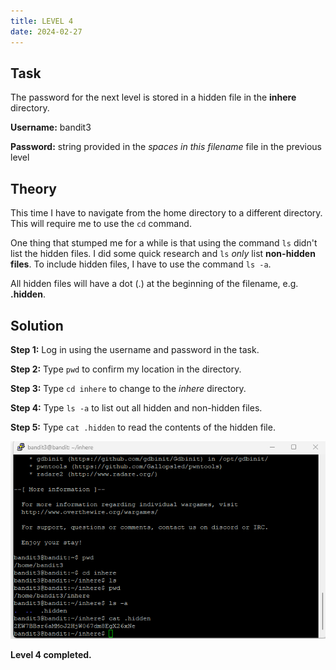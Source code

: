 ```yaml
---
title: LEVEL 4
date: 2024-02-27
---
```


## Task
The password for the next level is stored in a hidden file in the **inhere** directory.

**Username:** bandit3

**Password:** string provided in the *spaces in this filename* file in the previous level

## Theory
This time I have to navigate from the home directory to a different directory. This will require me to use the `cd` command.

One thing that stumped me for a while is that using the command `ls` didn't list the hidden files. I did some quick research and `ls` *only* list **non-hidden files**. To include hidden files, I have to use the command `ls -a`. 

All hidden files will have a dot (.) at the beginning of the filename, e.g. **.hidden**. 

## Solution
**Step 1:** Log in using the username and password in the task.

**Step 2:** Type `pwd` to confirm my location in the directory.

**Step 3:** Type `cd inhere` to change to the *inhere* directory.

**Step 4:** Type `ls -a` to list out all hidden and non-hidden files.

**Step 5:** Type `cat .hidden` to read the contents of the hidden file.

![level4completed](https://raw.githubusercontent.com/zeroinfiniti/bandit-wargames/main/_docs/assets/images/level4completed.png)

**Level 4 completed.**
